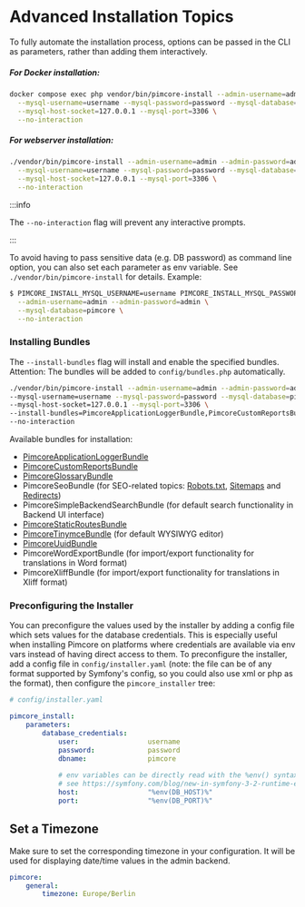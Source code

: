 # Advanced Installation Topics

To fully automate the installation process, options can be passed in the CLI as parameters, rather than adding them interactively. 

##### For Docker installation:

```bash
docker compose exec php vendor/bin/pimcore-install --admin-username=admin --admin-password=admin \
  --mysql-username=username --mysql-password=password --mysql-database=pimcore \
  --mysql-host-socket=127.0.0.1 --mysql-port=3306 \
  --no-interaction
```

##### For webserver installation:

```bash
./vendor/bin/pimcore-install --admin-username=admin --admin-password=admin \
  --mysql-username=username --mysql-password=password --mysql-database=pimcore \
  --mysql-host-socket=127.0.0.1 --mysql-port=3306 \
  --no-interaction
```

:::info

The `--no-interaction` flag will prevent any interactive prompts.

:::

To avoid having to pass sensitive data (e.g. DB password) as command line option, you can also set each parameter as env
variable. See `./vendor/bin/pimcore-install` for details. Example:

```bash
$ PIMCORE_INSTALL_MYSQL_USERNAME=username PIMCORE_INSTALL_MYSQL_PASSWORD=password ./vendor/bin/pimcore-install \
  --admin-username=admin --admin-password=admin \
  --mysql-database=pimcore \
  --no-interaction
```

### Installing Bundles

The `--install-bundles` flag will install and enable the specified bundles.  
Attention: The bundles will be added to `config/bundles.php` automatically.

```bash
./vendor/bin/pimcore-install --admin-username=admin --admin-password=admin \
--mysql-username=username --mysql-password=password --mysql-database=pimcore \
--mysql-host-socket=127.0.0.1 --mysql-port=3306 \
--install-bundles=PimcoreApplicationLoggerBundle,PimcoreCustomReportsBundle \
--no-interaction
```

Available bundles for installation: 

- [PimcoreApplicationLoggerBundle](../18_Tools_and_Features/17_Application_Logger.md)
- [PimcoreCustomReportsBundle](../18_Tools_and_Features/29_Custom_Reports.md)
- [PimcoreGlossaryBundle](../18_Tools_and_Features/21_Glossary.md)
- PimcoreSeoBundle (for SEO-related topics: [Robots.txt](../18_Tools_and_Features/38_Robots.txt.md), [Sitemaps](../18_Tools_and_Features/39_Sitemaps.md) and [Redirects](../02_MVC/04_Routing_and_URLs/04_Redirects.md))
- PimcoreSimpleBackendSearchBundle (for default search functionality in Backend UI interface)
- [PimcoreStaticRoutesBundle](../02_MVC/04_Routing_and_URLs/02_Custom_Routes.md)
- [PimcoreTinymceBundle](https://github.com/pimcore/pimcore/blob/11.x/bundles/TinymceBundle/README.md) (for default WYSIWYG editor)
- [PimcoreUuidBundle](../19_Development_Tools_and_Details/19_UUID_Support.md)
- PimcoreWordExportBundle (for import/export functionality for translations in Word format)
- PimcoreXliffBundle (for import/export functionality for translations in Xliff format)


### Preconfiguring the Installer

You can preconfigure the values used by the installer by adding a config file which sets values for the database
credentials. This is especially useful when installing Pimcore on platforms where credentials are available via env vars
instead of having direct access to them. To preconfigure the installer, add a config file in `config/installer.yaml` 
(note: the file can be of any format supported by Symfony's config, so you could also use xml or php as the format), then configure the `pimcore_installer` tree:

```yaml
# config/installer.yaml

pimcore_install:
    parameters:
        database_credentials:
            user:                 username
            password:             password
            dbname:               pimcore
            
            # env variables can be directly read with the %env() syntax
            # see https://symfony.com/blog/new-in-symfony-3-2-runtime-environment-variables
            host:                 "%env(DB_HOST)%"
            port:                 "%env(DB_PORT)%"
```

## Set a Timezone
Make sure to set the corresponding timezone in your configuration. 
It will be used for displaying date/time values in the admin backend.

```yaml
pimcore:
    general:
        timezone: Europe/Berlin
```
